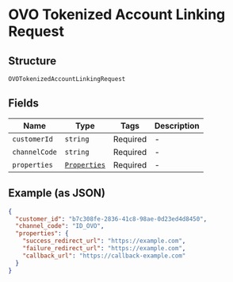 
# OVO Tokenized Account Linking Request

## Structure

`OVOTokenizedAccountLinkingRequest`

## Fields

| Name | Type | Tags | Description |
|  --- | --- | --- | --- |
| `customerId` | `string` | Required | - |
| `channelCode` | `string` | Required | - |
| `properties` | [`Properties`](/doc/models/properties.md) | Required | - |

## Example (as JSON)

```json
{
  "customer_id": "b7c308fe-2836-41c8-98ae-0d23ed4d8450",
  "channel_code": "ID_OVO",
  "properties": {
    "success_redirect_url": "https://example.com",
    "failure_redirect_url": "https://example.com",
    "callback_url": "https://callback-example.com"
  }
}
```


